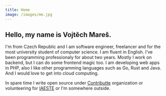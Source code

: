 ```yaml
---
title: Home
image: /images/me.jpg
---
```

## Hello, my name is Vojtěch Mareš.

I'm from Czech Republic and I am software engineer, freelancer and for the most university student of computer science. I am fluent in English. I've been programming professionaly for about two years. Mostly I work on backend, but I can do some frontend magic too. I am developing web apps in PHP, also I like other programming languages such as Go, Rust and Java. And I would love to get into cloud computing.

In spare time I write open source under [Contributte](https://contributte.org) organization or volunteering for [IAESTE](https://www.iaeste.cz) or I'm somewhere outside.
